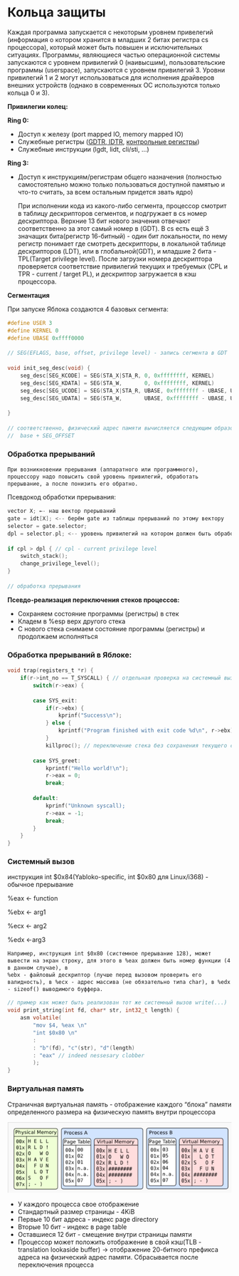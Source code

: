 # Кольца защиты

Каждая программа запускается с некоторым уровнем привелегий (информация о котором хранится в младших 2 битах регистра cs процессора), который может быть повышен и исключительных ситуациях. Программы, являющиеся частью операционной системы запускаются с уровнем привилегий 0 (наивысшим), пользовательские программы (userspace), запускаются с уровнем привилегий 3.  Уровни привилегий 1 и 2 могут использоваться для исполнения драйверов внешних устройств (однако в современных ОС используются только кольца 0 и 3).

**Привилегии колец:**

**Ring 0:**

- Доступ к железу (port mapped IO, memory mapped IO)
- Служебные регистры ([GDTR, IDTR](https://wiki.osdev.org/CPU_Registers_x86#GDTR), [контрольные регистры](https://wiki.osdev.org/CPU_Registers_x86#Control_Registers))
- Служебные инструкции (lgdt, lidt, cli/sti, …)

**Ring 3:**

- Доступ к инструкциям/регистрам общего назначения (полностью самостоятельно можно только пользоваться доступной памятью и что-то считать, за всем остальным придется звать ядро)

    При исполнении кода из какого-либо сегмента, процессор смотрит в таблицу дескрипторов сегментов, и подгружает в cs номер дескриптора. Верхние 13 бит нового значения отвечают соответственно за этот самый номер в (GDT). В cs есть ещё 3 значащих бита(регистр 16-битный) - один бит локальности, по нему регистр понимает где смотреть дескрипторы, в локальной таблице дескрипторов (LDT), или в глобальной(GDT), и младшие 2 бита - TPL(Target privilege level). После загрузки номера дескриптора проверяется соответствие привилегий текущих и требуемых (CPL и TPR - current / target PL), и дескриптор загружается в кэш процессора.

**Сегментация**

При запуске Яблока создаются 4 базовых сегмента:

```c
#define USER 3
#define KERNEL 0
#define UBASE 0xffff0000

// SEG(EFLAGS, base, offset, privilege level) - запись сегмента в GDT

void init_seg_desc(void) {
	seg_desc[SEG_KCODE] = SEG(STA_X|STA_R, 0, 0xffffffff, KERNEL) 
	seg_desc[SEG_KDATA] = SEG(STA_W,       0, 0xffffffff, KERNEL)
	seg_desc[SEG_UCODE] = SEG(STA_X|STA_R, UBASE, 0xffffffff - UBASE, USER)
	seg_desc[SEG_UDATA] = SEG(STA_W,       UBASE, 0xffffffff - UBASE, USER)

}

// соответственно, физический адрес памяти вычисляется следующим образом:
//  base + SEG_OFFSET
```

### Обработка прерываний

    При возникновении прерывания (аппаратного или программного), процессору надо повысить свой уровень привилегий, обработать прерывание, а после понизить его обратно. 

Псевдокод обработки прерывания:

```c
vector X; ←- наш вектор прерываний
gate = idt[X]; <-- берём gate из таблицы прерываний по этому вектору
selector = gate.selector;
dpl = selector.pl; <-- уровень привилегий на котором должен быть обработан X

if cpl > dpl { // cpl - current privilege level
	switch_stack();
	change_privilege_level();
}

// обработка прерывания
```

**Псевдо-реализация переключения стеков процессов:** 

- Сохраняем состояние программы (регистры) в стек
- Кладем в %esp верх другого стека
- С нового стека снимаем состояние программы (регистры) и продолжаем исполняться

### Обработка прерываний в Яблоке: 

```c
void trap(registers_t *r) {
	if(r->int_no == T_SYSCALL) { // отдельная проверка на системный вызов - частый частный случай прерывания
		switch(r->eax) {
		
		case SYS_exit:
			if(r->ebx) {
				kprinf("Success\n");
			} else { 
				kprintf("Program finished with exit code %d\n", r->ebx);
			}
			killproc(); // переключение стека без сохранения текущего состояния

		case SYS_greet:
			kprintf("Hello world!\n");
			r->eax = 0;
			break;
		
		default:
			kprinf("Unknown syscall);
			r->eax = -1;
			break;
		}
	}
}
```

### Системный вызов

инструкция int $0x84(Yabloko-specific, int $0x80 для Linux/i368) - обычное прерывание

%eax ← function

%ebx ← arg1

%ecx ← arg2

%edx ←arg3

    Например, инструкция int $0x80 (системное прерывание 128), может вывести на экран строку, для этого в %eax должен быть номер функции (4 в данном случае), в	
    %ebx - файловый дескриптор (лучше перед вызовом проверить его валидность), в %ecx - адрес массива (не обязательно типа char), в %edx - sizeof() выводимого буффера.
    

```c
// пример как может быть реализован тот же системный вызов write(...)
void print_string(int fd, char* str, int32_t length) {
	asm volatile(
		"mov $4, %eax \n"
		"int $0x80 \n"
		:
		: "b"(fd), "c"(str), "d"(length)
		: "eax" // indeed nessesary clobber
		);
}
```

### Виртуальная память

Страничная виртуальная память - отображение каждого “блока” памяти определенного размера на физическую память внутри процессора

![Screenshot 2023-02-05 193419.png](screenshot.png)

- У каждого процесса свое отображение
- Стандартный размер страницы - 4KiB
- Первые 10 бит адреса - индекс page directory
- Вторые 10 бит - индекс в page table
- Оставшиеся 12 бит - смещение внутри страницы памяти
- Процессор может положить отображение в свой кэш(TLB - translation lookaside buffer) →  отображение 20-битного префикса адреса на физический адрес памяти. Сбрасывается после переключения процесса

